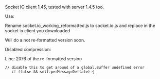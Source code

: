 Socket IO client 1.45, tested with server 1.4.5 too.

Use:

Rename socket.io_working_reformatted.js to socket.io.js and replace in
the socket io client you downloaded


Will do a not re-formatted version soon.


Disabled compression:

Line: 2076 of the re-formatted version
```
// disable this to get around of a global.Buffer undefined error
   if (false && self.perMessageDeflate) {
```

